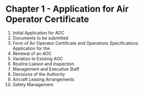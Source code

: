 # Chapter 1 - Application for Air Operator Certificate

1. Initial Application for AOC
2. Documents to be submitted
3. Form of Air Operator Certificate and Operations Specifications Application for the
4. Renewal of an AOC
5. Variation to Existing AOC
6. Routine Liaison and Inspection
7. Management and Executive Staff
8. Decisions of the Authority
9. Aircraft Leasing Arrangements
10. Safety Management
